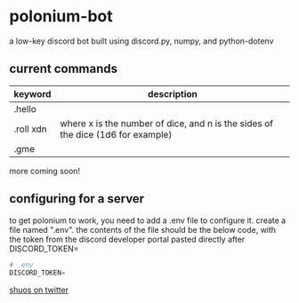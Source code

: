 # polonium-bot
a low-key discord bot built using discord.py, numpy, and python-dotenv

## current commands
keyword | description
--------|---------
.hello |
.roll xdn | where x is the number of dice, and n is the sides of the dice (1d6 for example)
.gme |

more coming soon!

## configuring for a server
to get polonium to work, you need to add a .env file to configure it. create a file named ".env". the contents of the file should be the below code, with the token from the discord developer portal pasted directly after DISCORD_TOKEN=
```python
# .env
DISCORD_TOKEN=
```
[shuos on twitter](https://twitter.com/home)
